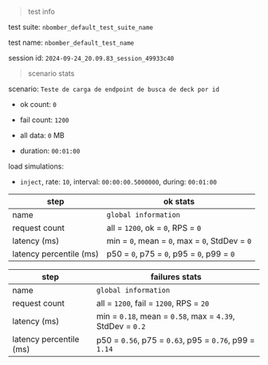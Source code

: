 > test info

test suite: `nbomber_default_test_suite_name`

test name: `nbomber_default_test_name`

session id: `2024-09-24_20.09.83_session_49933c40`

> scenario stats

scenario: `Teste de carga de endpoint de busca de deck por id`

  - ok count: `0`

  - fail count: `1200`

  - all data: `0` MB

  - duration: `00:01:00`

load simulations:

  - `inject`, rate: `10`, interval: `00:00:00.5000000`, during: `00:01:00`

|step|ok stats|
|---|---|
|name|`global information`|
|request count|all = `1200`, ok = `0`, RPS = `0`|
|latency (ms)|min = `0`, mean = `0`, max = `0`, StdDev = `0`|
|latency percentile (ms)|p50 = `0`, p75 = `0`, p95 = `0`, p99 = `0`|


|step|failures stats|
|---|---|
|name|`global information`|
|request count|all = `1200`, fail = `1200`, RPS = `20`|
|latency (ms)|min = `0.18`, mean = `0.58`, max = `4.39`, StdDev = `0.2`|
|latency percentile (ms)|p50 = `0.56`, p75 = `0.63`, p95 = `0.76`, p99 = `1.14`|




